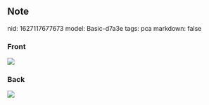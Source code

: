 ## Note
nid: 1627117677673
model: Basic-d7a3e
tags: pca
markdown: false

### Front
<img src="paste-088eaa2babc53ff0caba0560a6918c044fcd9e8f.jpg">

### Back
<img src="paste-df120a353e18f8782a6cac6c1722c3f1e1e17b60.jpg">
